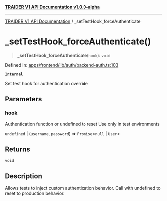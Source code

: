 [**TRAIDER V1 API Documentation v1.0.0-alpha**](../README.md)

***

[TRAIDER V1 API Documentation](../README.md) / \_setTestHook\_forceAuthenticate

# \_setTestHook\_forceAuthenticate()

> **\_setTestHook\_forceAuthenticate**(`hook`): `void`

Defined in: [apps/frontend/lib/auth/backend-auth.ts:103](https://github.com/Phoenix-Home-Cleaning/op_trAIder/blob/3dfa0ac2b9c2853a3178461f245872609191f252/apps/frontend/lib/auth/backend-auth.ts#L103)

**`Internal`**

Set test hook for authentication override

## Parameters

### hook

Authentication function or undefined to reset
 Use only in test environments

`undefined` | (`username`, `password`) => `Promise`\<`null` \| `User`\>

## Returns

`void`

## Description

Allows tests to inject custom authentication behavior.
Call with undefined to reset to production behavior.
